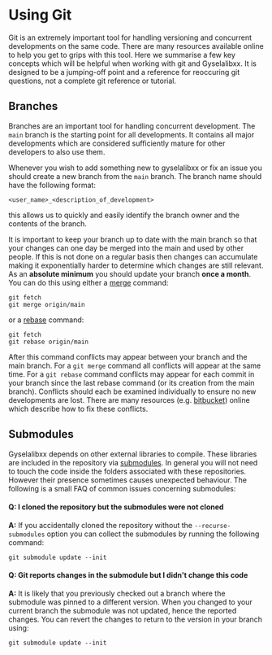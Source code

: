 # Using Git

Git is an extremely important tool for handling versioning and concurrent developments on the same code. There are many resources available online to help you get to grips with this tool. Here we summarise a few key concepts which will be helpful when working with git and Gyselalibxx. It is designed to be a jumping-off point and a reference for reoccuring git questions, not a complete git reference or tutorial.

## Branches

Branches are an important tool for handling concurrent development. The `main` branch is the starting point for all developments. It contains all major developments which are considered sufficiently mature for other developers to also use them.

Whenever you wish to add something new to gyselalibxx or fix an issue you should create a new branch from the `main` branch. The branch name should have the following format:
```
<user_name>_<description_of_development>
```
this allows us to quickly and easily identify the branch owner and the contents of the branch.

It is important to keep your branch up to date with the main branch so that your changes can one day be merged into the main and used by other people. If this is not done on a regular basis then changes can accumulate making it exponentially harder to determine which changes are still relevant. As an **absolute minimum** you should update your branch **once a month**. You can do this using either a [merge](https://git-scm.com/docs/git-merge) command:
```
git fetch
git merge origin/main
```
or a [rebase](https://git-scm.com/docs/git-rebase) command:
```
git fetch
git rebase origin/main
```

After this command conflicts may appear between your branch and the main branch. For a `git merge` command all conflicts will appear at the same time. For a `git rebase` command conflicts may appear for each commit in your branch since the last rebase command (or its creation from the main branch). Conflicts should each be examined individually to ensure no new developments are lost. There are many resources (e.g. [bitbucket](https://www.atlassian.com/git/tutorials/using-branches/merge-conflicts)) online which describe how to fix these conflicts.

## Submodules

Gyselalibxx depends on other external libraries to compile. These libraries are included in the repository via [submodules](https://git-scm.com/docs/gitsubmodules). In general you will not need to touch the code inside the folders associated with these repositories. However their presence sometimes causes unexpected behaviour. The following is a small FAQ of common issues concerning submodules:

#### Q: I cloned the repository but the submodules were not cloned

**A:** If you accidentally cloned the repository without the `--recurse-submodules` option you can collect the submodules by running the following command:
```
git submodule update --init
```

#### Q: Git reports changes in the submodule but I didn't change this code

**A:** It is likely that you previously checked out a branch where the submodule was pinned to a different version. When you changed to your current branch the submodule was not updated, hence the reported changes. You can revert the changes to return to the version in your branch using:
```
git submodule update --init
```
